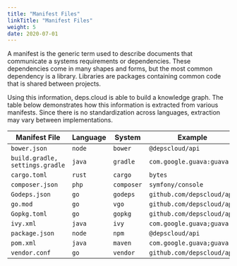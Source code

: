 ```yaml
---
title: "Manifest Files"
linkTitle: "Manifest Files"
weight: 5
date: 2020-07-01
---
```


A manifest is the generic term used to describe documents that communicate a systems requirements or dependencies.
These dependencies come in many shapes and forms, but the most common dependency is a library.
Libraries are packages containing common code that is shared between projects.

Using this information, deps.cloud is able to build a knowledge graph.
The table below demonstrates how this information is extracted from various manifests.
Since there is no standardization across languages, extraction may vary between implementations.

| Manifest File                   | Language | System     | Example                     | Organization       | Module           |
|---------------------------------|----------|------------|-----------------------------|--------------------|------------------|
| `bower.json`                    | `node`   | `bower`    | `@depscloud/api`            | `depscloud`        | `api`            |
| `build.gradle, settings.gradle` | `java`   | `gradle`   | `com.google.guava:guava`    | `com.google.guava` | `guava`          |
| `cargo.toml`                    | `rust`   | `cargo`    | `bytes`                     | `_`                | `bytes`          |
| `composer.json`                 | `php`    | `composer` | `symfony/console`           | `symfony`          | `console`        |
| `Godeps.json`                   | `go`     | `godeps`   | `github.com/depscloud/api`  | `github.com`       | `depscloud/api`  |
| `go.mod`                        | `go`     | `vgo`      | `github.com/depscloud/api`  | `github.com`       | `depscloud/api`  |
| `Gopkg.toml`                    | `go`     | `gopkg`    | `github.com/depscloud/api`  | `github.com`       | `depscloud/api`  |
| `ivy.xml`                       | `java`   | `ivy`      | `com.google.guava;guava`    | `com.google.guava` | `guava`          |
| `package.json`                  | `node`   | `npm`      | `@depscloud/api`            | `depscloud`        | `api`            |
| `pom.xml`                       | `java`   | `maven`    | `com.google.guava;guava`    | `com.google.guava` | `guava`          |
| `vendor.conf`                   | `go`     | `vendor`   | `github.com/depscloud/api`  | `github.com`       | `depscloud/api`  |
